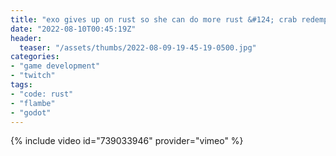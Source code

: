 ```yaml
---
title: "exo gives up on rust so she can do more rust &#124; crab redemption arc &#124; more crab &#124; all the crab &#124; no not the game"
date: "2022-08-10T00:45:19Z"
header:
  teaser: "/assets/thumbs/2022-08-09-19-45-19-0500.jpg"
categories:
- "game development"
- "twitch"
tags:
- "code: rust"
- "flambe"
- "godot"
---
```

{% include video id="739033946" provider="vimeo" %}

